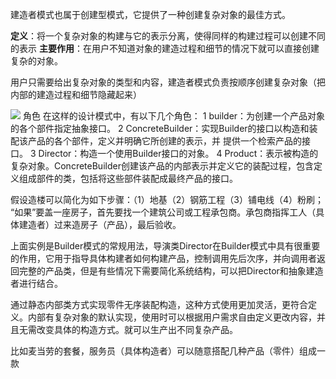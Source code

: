 建造者模式也属于创建型模式，它提供了一种创建复杂对象的最佳方式。

**定义**：将一个复杂对象的构建与它的表示分离，使得同样的构建过程可以创建不同的表示
**主要作用**：在用户不知道对象的建造过程和细节的情况下就可以直接创建复杂的对象。

用户只需要给出复杂对象的类型和内容，建造者模式负责按顺序创建复杂对象（把内部的建造过程和细节隐藏起来）

![](E:\develop\JetBrains\build-pattern\建造者模式.png)
角色
在这样的设计模式中，有以下几个角色：
1 builder：为创建一个产品对象的各个部件指定抽象接口。
2 ConcreteBuilder：实现Builder的接口以构造和装配该产品的各个部件，定义并明确它所创建的表示，并 提供一个检索产品的接口。
3 Director：构造一个使用Builder接口的对象。
4 Product：表示被构造的复杂对象。ConcreteBuilder创建该产品的内部表示并定义它的装配过程，包含定义组成部件的类，包括将这些部件装配成最终产品的接口。

假设造楼可以简化为如下步骤：（1）地基（2）钢筋工程（3）铺电线（4）粉刷；
“如果”要盖一座房子，首先要找一个建筑公司或工程承包商。承包商指挥工人（具体建造者）过来造房子（产品），最后验收。

上面实例是Builder模式的常规用法，导演类Director在Builder模式中具有很重要的作用，它用于指导具体构建者如何构建产品，控制调用先后次序，并向调用者返回完整的产品类，但是有些情况下需要简化系统结构，可以把Director和抽象建造者进行结合。

通过静态内部类方式实现零件无序装配构造，这种方式使用更加灵活，更符合定义。内部有复杂对象的默认实现，使用时可以根据用户需求自由定义更改内容，并且无需改变具体的构造方式。就可以生产出不同复杂产品。

比如麦当劳的套餐，服务员（具体构造者）可以随意搭配几种产品（零件）组成一款